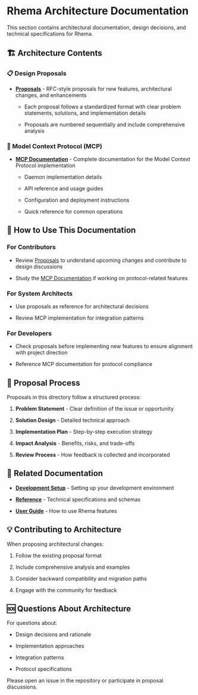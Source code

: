 # Rhema Architecture Documentation


This section contains architectural documentation, design decisions, and technical specifications for Rhema.

## 🏗️ Architecture Contents


### 📋 Design Proposals


- **[Proposals](./proposals/)** - RFC-style proposals for new features, architectural changes, and enhancements

  - Each proposal follows a standardized format with clear problem statements, solutions, and implementation details

  - Proposals are numbered sequentially and include comprehensive analysis

### 🔌 Model Context Protocol (MCP)


- **[MCP Documentation](./mcp/)** - Complete documentation for the Model Context Protocol implementation

  - Daemon implementation details

  - API reference and usage guides

  - Configuration and deployment instructions

  - Quick reference for common operations

## 🎯 How to Use This Documentation


### For Contributors


- Review [Proposals](./proposals/) to understand upcoming changes and contribute to design discussions

- Study the [MCP Documentation](./mcp/) if working on protocol-related features

### For System Architects


- Use proposals as reference for architectural decisions

- Review MCP implementation for integration patterns

### For Developers


- Check proposals before implementing new features to ensure alignment with project direction

- Reference MCP documentation for protocol compliance

## 📝 Proposal Process


Proposals in this directory follow a structured process:

1. **Problem Statement** - Clear definition of the issue or opportunity

2. **Solution Design** - Detailed technical approach

3. **Implementation Plan** - Step-by-step execution strategy

4. **Impact Analysis** - Benefits, risks, and trade-offs

5. **Review Process** - How feedback is collected and incorporated

## 🔗 Related Documentation


- **[Development Setup](../development-setup/)** - Setting up your development environment

- **[Reference](../reference/)** - Technical specifications and schemas

- **[User Guide](../user-guide/)** - How to use Rhema features

## 💡 Contributing to Architecture


When proposing architectural changes:

1. Follow the existing proposal format

2. Include comprehensive analysis and examples

3. Consider backward compatibility and migration paths

4. Engage with the community for feedback

## 🆘 Questions About Architecture


For questions about:

- Design decisions and rationale

- Implementation approaches

- Integration patterns

- Protocol specifications

Please open an issue in the repository or participate in proposal discussions. 